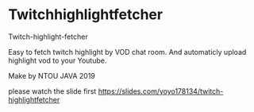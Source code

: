 # Twitchhighlightfetcher
Twitch-highlight-fetcher

Easy to fetch twitch highlight by VOD chat room.
And automaticly upload highlight vod to your Youtube.

Make by NTOU JAVA 2019

please watch the slide first
https://slides.com/yoyo178134/twitch-highlightfetcher
